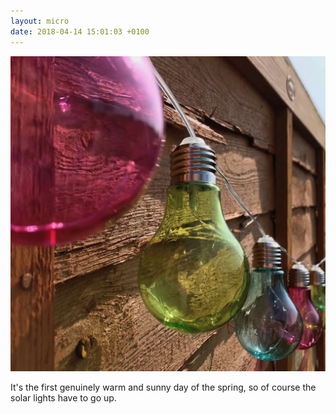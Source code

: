 ```yaml
---
layout: micro
date: 2018-04-14 15:01:03 +0100
---
```


![Some solar lights](/assets/images/IMG_1067.jpg)

It's the first genuinely warm and sunny day of the spring, so of course the solar lights have to go up.